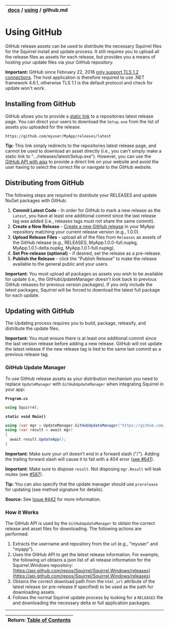 | [docs](..)  / [using](.) / github.md
|:---|

# Using GitHub

GitHub release assets can be used to distribute the necessary Squirrel files for the Squirrel install and update process. It still requires you to upload all the release files as assets for each release, but provides you a means of hosting your update files via your GitHub repository.

**Important:** GitHub since February 22, 2018 [only support TLS 1.2 connections](https://githubengineering.com/crypto-removal-notice/). The host application is therefore required to use .NET framework 4.6.1, otherwise TLS 1.1 is the default protocol and check for update won't work. 

## Installing from GitHub

GitHub allows you to provide a [static link](https://help.github.com/articles/linking-to-releases/) to a repositories latest release page. You can direct your users to download the `Setup.exe` from the list of assets you uploaded for the release.

~~~
https://github.com/myuser/MyApp/releases/latest
~~~

**Tip:** This link simply redirects to the repositories latest release page, and cannot be used to download an asset directly (i.e., you can't simply make a static link to ".../releases/latest/Setup.exe"). However, you can use the [GitHub API with ajax](http://stackoverflow.com/a/26454035) to provide a direct link on your website and avoid the user having to select the correct file or navigate to the GitHub website.

## Distributing from GitHub

The following steps are required to distribute your RELEASES and update NuGet packages with GitHub:

1. **Commit Latest Code** - In order for GitHub to mark a new release as the `Latest`, you have at least one additional commit since the last release tag was added (i.e., releases tags must not share the same commit).
1. **Create a New Release** - [Create a new GitHub release](https://help.github.com/articles/creating-releases/) in your MyApp repository matching your current release version (e.g., 1.0.0).
2. **Upload Release Files** - upload all of the files from `Releases` as assets of the GitHub release (e.g., RELEASES, MyApp.1.0.0-full.nupkg, MyApp.1.0.1-delta.nupkg, MyApp.1.0.1-full.nupkg). 
3. **Set Pre-release (optional)** - if desired, set the release as a pre-release. 
4. **Publish the Release** - click the "Publish Release" to make the release available to the general public and your users.

**Important:** You must upload all packages as assets you wish to be available for update (i.e., the GitHubUpdateManager doesn't look back to previous GitHub releases for previous version packages). If you only include the latest packages, Squirrel will be forced to download the latest full package for each update.


## Updating with GitHub

The Updating process requires you to build, package, releasify, and distribute the update files. 

**Important:** You must ensure there is at least one additional commit since the last version release before adding a new release. GitHub will not update the latest release if the new release tag is tied to the same last commit as a previous release tag.

### GitHub Update Manager

To use GitHub release assets as your distribution mechanism you need to replace `UpdateManager` with `GitHubUpdateManager` when integrating Squirrel in your app:  

**`Program.cs`**

~~~cs
using Squirrel;
~~~

**`static void Main()`**

~~~cs
using (var mgr = UpdateManager.GitHubUpdateManager("https://github.com/myuser/myapp"))
using (var result = await mgr)
{
  await result.UpdateApp();
}
~~~

**Important:** Make sure your url doesn't end in a forward slash ("/"). Adding the trailing forward slash will cause it to fail with a 404 error ([see #641](https://github.com/Squirrel/Squirrel.Windows/issues/641#issuecomment-201478324)).

**Important:** Make sure to dispose `result`. Not disposing `mgr.Result` will leak mutex (see [#587](https://github.com/Squirrel/Squirrel.Windows/issues/587#issuecomment-332396577)).

**Tip:** You can also specify that the update manager should use `prerelease` for updating (see method signature for details).

**Source:** See [Issue #442](https://github.com/Squirrel/Squirrel.Windows/issues/442) for more information.

### How it Works

The GitHub API is used by the `GitHubUpdateManager` to obtain the correct release and asset files for downloading. The following actions are performed:

1. Extracts the username and repository from the url (e.g., "myuser" and "myapp").
2. Uses the GitHub API to get the latest release information. For example, the following url obtains a json list of all release information for the Squirrel.Windows repository: [https://api.github.com/repos/Squirrel/Squirrel.Windows/releases](https://api.github.com/repos/Squirrel/Squirrel.Windows/releases)
3. Obtains the correct download path from the `html_url` attribute of the latest release (or pre-release if specified) to be used as the path for downloading assets. 
4. Follows the normal Squirrel update process by looking for a `RELEASES` file and downloading the necessary delta or full application packages.

---
| Return: [Table of Contents](../readme.md) |
|----|



